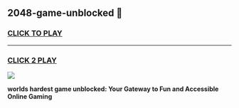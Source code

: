 
## 2048-game-unblocked 👋
<h3>
<a href="https://premium.freeplayer.one?title=2048-game-unblocked&ref=14F">CLICK TO PLAY</a></h3>
<hr>

<h3>
<a href="https://premium.freeplayer.one?title=2048-game-unblocked&ref=14F">CLICK 2 PLAY</a>
  
</h3>

<a href="https://premium.freeplayer.one?title=2048-game-unblocked&ref=12F/"><img src="https://clearcache.store/games.png"></a>


**worlds hardest game unblocked: Your Gateway to Fun and Accessible Online Gaming**
